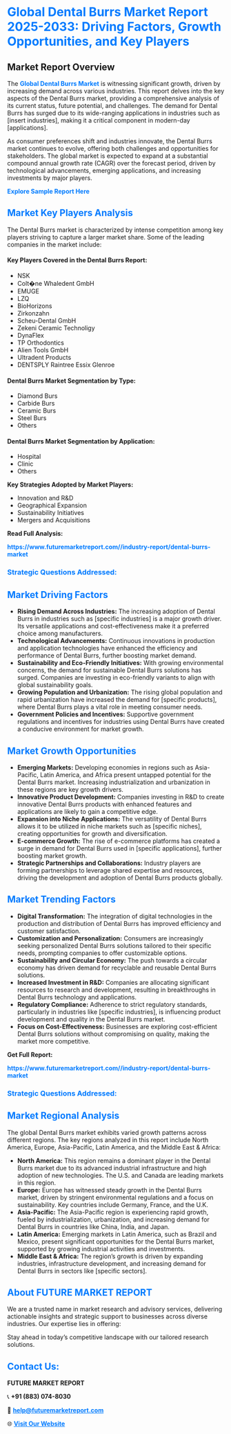 <h1 style="color: #007BFF;">Global Dental Burrs Market Report 2025-2033: Driving Factors, Growth Opportunities, and Key Players</h1>

<section id="overview">
<h2>Market Report Overview</h2>
<p>The <a href="https://www.futuremarketreport.com//industry-report/dental-burrs-market" style="color: #007BFF; text-decoration: none;"><strong>Global Dental Burrs Market</strong></a> is witnessing significant growth, driven by increasing demand across various industries. This report delves into the key aspects of the Dental Burrs market, providing a comprehensive analysis of its current status, future potential, and challenges. The demand for Dental Burrs has surged due to its wide-ranging applications in industries such as [insert industries], making it a critical component in modern-day [applications].</p>
<p>As consumer preferences shift and industries innovate, the Dental Burrs market continues to evolve, offering both challenges and opportunities for stakeholders. The global market is expected to expand at a substantial compound annual growth rate (CAGR) over the forecast period, driven by technological advancements, emerging applications, and increasing investments by major players.</p>
</section>

<section id="overview">
<p><a href="https://www.futuremarketreport.com//request-sample/reportId=78547" style="color: #007BFF; text-decoration: none;"><strong>Explore Sample Report Here</strong></a></p>
</section>

<section id="key-players">
<h2 style="color: #007BFF;">Market Key Players Analysis</h2>
<p>The Dental Burrs market is characterized by intense competition among key players striving to capture a larger market share. Some of the leading companies in the market include:</p>
<h4>Key Players Covered in the Dental Burrs Report:</h4>
<ul><li>NSK</li><li>Colt�ne Whaledent GmbH</li><li>EMUGE</li><li>LZQ</li><li>BioHorizons</li><li>Zirkonzahn</li><li>Scheu-Dental GmbH</li><li>Zekeni Ceramic Technoligy</li><li>DynaFlex</li><li>TP Orthodontics</li><li>Alien Tools GmbH</li><li>Ultradent Products</li><li>DENTSPLY Raintree Essix Glenroe</li></ul>
<h4>Dental Burrs Market Segmentation by Type:</h4>
<ul><li>Diamond Burs</li><li>Carbide Burs</li><li>Ceramic Burs</li><li>Steel Burs</li><li>Others</li></ul>

<h4>Dental Burrs Market Segmentation by Application:</h4>
<ul><li>Hospital</li><li>Clinic</li><li>Others</li></ul>
<p><strong>Key Strategies Adopted by Market Players:</strong></p>
<ul>
<li>Innovation and R&D</li>
<li>Geographical Expansion</li>
<li>Sustainability Initiatives</li>
<li>Mergers and Acquisitions</li>
</ul>
</section>

<section>
<p><strong>Read Full Analysis: </strong></p><a href="https://www.futuremarketreport.com//industry-report/dental-burrs-market" style="color: #007BFF; text-decoration: none;"><strong>https://www.futuremarketreport.com//industry-report/dental-burrs-market</strong></a>
<h3 style="color: #007BFF;">Strategic Questions Addressed:</h3>
</section>

<section id="driving-factors">
<h2 style="color: #007BFF;">Market Driving Factors</h2>
<ul>
<li><strong>Rising Demand Across Industries:</strong> The increasing adoption of Dental Burrs in industries such as [specific industries] is a major growth driver. Its versatile applications and cost-effectiveness make it a preferred choice among manufacturers.</li>
<li><strong>Technological Advancements:</strong> Continuous innovations in production and application technologies have enhanced the efficiency and performance of Dental Burrs, further boosting market demand.</li>
<li><strong>Sustainability and Eco-Friendly Initiatives:</strong> With growing environmental concerns, the demand for sustainable Dental Burrs solutions has surged. Companies are investing in eco-friendly variants to align with global sustainability goals.</li>
<li><strong>Growing Population and Urbanization:</strong> The rising global population and rapid urbanization have increased the demand for [specific products], where Dental Burrs plays a vital role in meeting consumer needs.</li>
<li><strong>Government Policies and Incentives:</strong> Supportive government regulations and incentives for industries using Dental Burrs have created a conducive environment for market growth.</li>
</ul>
</section>

<section id="growth-opportunities">
<h2 style="color: #007BFF;">Market Growth Opportunities</h2>
<ul>
<li><strong>Emerging Markets:</strong> Developing economies in regions such as Asia-Pacific, Latin America, and Africa present untapped potential for the Dental Burrs market. Increasing industrialization and urbanization in these regions are key growth drivers.</li>
<li><strong>Innovative Product Development:</strong> Companies investing in R&D to create innovative Dental Burrs products with enhanced features and applications are likely to gain a competitive edge.</li>
<li><strong>Expansion into Niche Applications:</strong> The versatility of Dental Burrs allows it to be utilized in niche markets such as [specific niches], creating opportunities for growth and diversification.</li>
<li><strong>E-commerce Growth:</strong> The rise of e-commerce platforms has created a surge in demand for Dental Burrs used in [specific applications], further boosting market growth.</li>
<li><strong>Strategic Partnerships and Collaborations:</strong> Industry players are forming partnerships to leverage shared expertise and resources, driving the development and adoption of Dental Burrs products globally.</li>
</ul>
</section>

<section id="trending-factors">
<h2 style="color: #007BFF;">Market Trending Factors</h2>
<ul>
<li><strong>Digital Transformation:</strong> The integration of digital technologies in the production and distribution of Dental Burrs has improved efficiency and customer satisfaction.</li>
<li><strong>Customization and Personalization:</strong> Consumers are increasingly seeking personalized Dental Burrs solutions tailored to their specific needs, prompting companies to offer customizable options.</li>
<li><strong>Sustainability and Circular Economy:</strong> The push towards a circular economy has driven demand for recyclable and reusable Dental Burrs solutions.</li>
<li><strong>Increased Investment in R&D:</strong> Companies are allocating significant resources to research and development, resulting in breakthroughs in Dental Burrs technology and applications.</li>
<li><strong>Regulatory Compliance:</strong> Adherence to strict regulatory standards, particularly in industries like [specific industries], is influencing product development and quality in the Dental Burrs market.</li>
<li><strong>Focus on Cost-Effectiveness:</strong> Businesses are exploring cost-efficient Dental Burrs solutions without compromising on quality, making the market more competitive.</li>
</ul>
</section>

<section>
<p><strong>Get Full Report: </strong></p><a href="https://www.futuremarketreport.com//industry-report/dental-burrs-market" style="color: #007BFF; text-decoration: none;"><strong>https://www.futuremarketreport.com//industry-report/dental-burrs-market</strong></a>
<h3 style="color: #007BFF;">Strategic Questions Addressed:</h3>
</section>


<section id="regional-analysis">
<h2 style="color: #007BFF;">Market Regional Analysis</h2>
<p>The global Dental Burrs market exhibits varied growth patterns across different regions. The key regions analyzed in this report include North America, Europe, Asia-Pacific, Latin America, and the Middle East & Africa:</p>
<ul>
<li><strong>North America:</strong> This region remains a dominant player in the Dental Burrs market due to its advanced industrial infrastructure and high adoption of new technologies. The U.S. and Canada are leading markets in this region.</li>
<li><strong>Europe:</strong> Europe has witnessed steady growth in the Dental Burrs market, driven by stringent environmental regulations and a focus on sustainability. Key countries include Germany, France, and the U.K.</li>
<li><strong>Asia-Pacific:</strong> The Asia-Pacific region is experiencing rapid growth, fueled by industrialization, urbanization, and increasing demand for Dental Burrs in countries like China, India, and Japan.</li>
<li><strong>Latin America:</strong> Emerging markets in Latin America, such as Brazil and Mexico, present significant opportunities for the Dental Burrs market, supported by growing industrial activities and investments.</li>
<li><strong>Middle East & Africa:</strong> The region’s growth is driven by expanding industries, infrastructure development, and increasing demand for Dental Burrs in sectors like [specific sectors].</li>
</ul>
</section>

<footer>
<h2 style="color: #007BFF;">About FUTURE MARKET REPORT</h2>
<p>We are a trusted name in market research and advisory services, delivering actionable insights and strategic support to businesses across diverse industries. Our expertise lies in offering:</p>

<p>Stay ahead in today’s competitive landscape with our tailored research solutions.</p>

<h2 style="color: #007BFF;">Contact Us:</h2>
<p><strong>FUTURE MARKET REPORT</strong></p>
<p>📞 <strong>+91 (883) 074-8030</strong></p>
<p>📧 <strong><a href="mailto:help@futuremarketreport.com" style="color: #007BFF;">help@futuremarketreport.com</a></strong></p>
<p>🌐 <strong><a href="https://www.futuremarketreport.com/" style="color: #007BFF;">Visit Our Website</a></strong></p>
</footer>